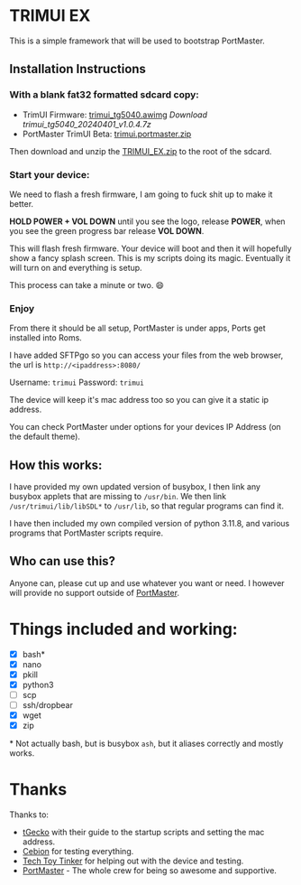 # TRIMUI EX

This is a simple framework that will be used to bootstrap PortMaster.

## Installation Instructions

### With a blank fat32 formatted sdcard copy:

- TrimUI Firmware: [trimui_tg5040.awimg](https://github.com/trimui/firmware_smartpro/releases/tag/v1.0.4) _Download trimui_tg5040_20240401_v1.0.4.7z_
- PortMaster TrimUI Beta: [trimui.portmaster.zip](https://github.com/kloptops/TRIMUI_EX/releases/latest/download/trimui.portmaster.zip)

Then download and unzip the [TRIMUI_EX.zip](https://github.com/kloptops/TRIMUI_EX/releases/latest/download/TRIMUI_EX.zip) to the root of the sdcard.

### Start your device:

We need to flash a fresh firmware, I am going to fuck shit up to make it better.

**HOLD POWER + VOL DOWN** until you see the logo, release **POWER**, when you see the green progress bar release **VOL DOWN**.

This will flash fresh firmware. Your device will boot and then it will hopefully show a fancy splash screen. This is my scripts doing its magic. Eventually it will turn on and everything is setup.

This process can take a minute or two. :smile:

### Enjoy

From there it should be all setup, PortMaster is under apps, Ports get installed into Roms.

I have added SFTPgo so you can access your files from the web browser, the url is `http://<ipaddress>:8080/`

Username: `trimui`
Password: `trimui`

The device will keep it's mac address too so you can give it a static ip address.

You can check PortMaster under options for your devices IP Address (on the default theme).

## How this works:

I have provided my own updated version of busybox, I then link any busybox applets that are missing to `/usr/bin`. We then link `/usr/trimui/lib/libSDL*` to `/usr/lib`, so that regular programs can find it.

I have then included my own compiled version of python 3.11.8, and various programs that PortMaster scripts require.

## Who can use this?

Anyone can, please cut up and use whatever you want or need. I however will provide no support outside of [PortMaster](https://discord.gg/SbVcUM4qFp).

# Things included and working:

- [x] bash\*
- [x] nano
- [x] pkill
- [x] python3
- [ ] scp
- [ ] ssh/dropbear
- [x] wget
- [x] zip

\* Not actually bash, but is busybox `ash`, but it aliases correctly and mostly works.

# Thanks

Thanks to:

- [tGecko](https://github.com/tGecko/TrimUI-Smart-Pro-resources?tab=readme-ov-file#startup-script) with their guide to the startup scripts and setting the mac address.
- [Cebion](https://github.com/cebion) for testing everything.
- [Tech Toy Tinker](https://techtoytinker.com) for helping out with the device and testing.
- [PortMaster](https://discord.gg/SbVcUM4qFp) - The whole crew for being so awesome and supportive.
